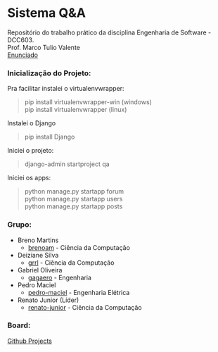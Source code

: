 # Sistema Q&A
Repositório do trabalho prático da disciplina Engenharia de Software - DCC603.  
Prof. Marco Tulio Valente  
[Enunciado](https://docs.google.com/presentation/d/1BEUp9gkb6H6AkRUCmX4V_kWdcWbOh88LuwPy0b_Fe-4/edit#slide=id.g5463a01ad7_1_6)

### Inicialização do Projeto:
Pra facilitar instalei o virtualenvwrapper:
> pip install virtualenvwrapper-win (windows)  
> pip install virtualenvwrapper (linux)

Instalei o Django
> pip install Django

Iniciei o projeto:
> django-admin startproject qa

Iniciei os apps:
> python manage.py startapp forum  
> python manage.py startapp users  
> python manage.py startapp posts  

### Grupo:
- Breno Martins                   
  - [brenoam](https://github.com/brenoam) - Ciência da Computação
- Deiziane Silva                  
  - [grrl](https://github.com/grrl) - Ciência da Computação
- Gabriel Oliveira                
  - [gagaero](https://github.com/gagaero) - Engenharia
- Pedro Maciel
  - [pedro-maciel](https://github.com/pedro-maciel) - Engenharia Elétrica
- Renato Junior (Líder)           
  - [renato-junior](https://github.com/renaro-junior) - Ciência da Computação

### Board:
[Github Projects](https://github.com/grrl/engenharia-de-software/projects/1)
